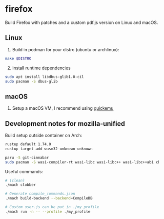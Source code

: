 # firefox
Build Firefox with patches and a custom pdf.js version on Linux and macOS.

## Linux
1. Build in podman for your distro (ubuntu or archlinux):
```bash
make $DISTRO
```

2. Install runtime dependencies
```bash
sudo apt install libdbus-glib1.0-cil
sudo pacman -S dbus-glib
```

## macOS
1. Setup a macOS VM, I recommend using [quickemu](https://github.com/quickemu-project/quickemu)


## Development notes for mozilla-unified
Build setup outside container on Arch:
```bash
rustup default 1.74.0
rustup target add wasm32-unknown-unknown

paru -S git-cinnabar
sudo pacman -S wasi-compiler-rt wasi-libc wasi-libc++ wasi-libc++abi cbindgen
```

Useful commands:
```bash
# (clean)
./mach clobber

# Generate compile_commands.json
./mach build-backend --backend=CompileDB

# Custom user.js can be put in ./my_profile
./mach run -n -- --profile ./my_profile
```
